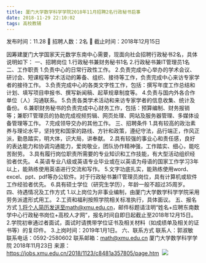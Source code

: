 ```yaml
---
title: 厦门大学数学科学学院2018年11月招聘2名行政秘书启事
date: 2018-11-29 22:10:02
tags: 高校教辅
---
```

发布时间：11.28   🌟   招聘人数：2名   🌈   截止时间：2018年12月15日
<!-- more -->
因筹建厦门大学国家天元数学东南中心需要，现面向社会招聘行政秘书2名，具体说明如下：
一、招聘岗位
1.行政秘书兼财务秘书1名
2.行政秘书兼IT管理员1名
二、工作职责
1.负责中心的日常行政性工作。
2.负责完成中心举办的学术会议、研讨会、短课程等学术活动的筹备、组织、接待等工作，负责完成中心来访专家学者的接待工作。
3.负责完成中心的各类文字性工作，包括：撰写年度工作总结和计划、填写项目申报书、撰写新闻稿、起草规章制度等。
4.负责与国内外各合作单位（人）沟通联系。
5.负责各类学术活动和来访专家学者的信息收集、统计及备份。
6.兼职财务秘书的负责完成中心财务工作，包括：预算编制、财务报销等；兼职IT管理员的协助完成视频剪辑、网页处理、网站及服务器管理、多媒体设备管理等工作。
7.完成领导交办的其他工作。
三、招聘条件
1.具有较高的政治素养与理论水平，坚持党和国家的路线、方针和政策，遵纪守法，品行端正，作风正派，勤恳踏实，明大体，识大局，讲奉献。
2.具有较强的事业心和责任感，良好的表达能力和协调沟通能力，爱岗敬业，团队协作精神强，工作踏实、细心，能吃苦耐劳。
3.具有履行岗位职责所需要的专业知识和工作技能，有大型活动组织经验者优先。
4.英语专业八级或英语专业毕业或在以英语为母语的国家工作学习3年以上，能熟练使用英语进行交流和写作。
5.文字功底扎实，能熟练使用word、excel、ppt、pdf等办公软件。对于行政秘书兼IT管理员岗位，具有计算机或软件工作经验者优先。
6.具有硕士学位（研究生学历），年龄一般不超过35周岁。
四、待遇情况及工作方式
1.以上岗位为非事业编制，由厦门大学数学科学学院采用劳务派遣形式用工。
2.工资和福利按照学院相关标准执行，具体面议。
五、报名方式
1.将个人简历发送至math@xmu.edu.cn，邮件标题请注明“姓名+应聘东南数学中心行政秘书岗位+高校人才网”，报名时间自即日起截止至2018年12月15日。
2.学院初审通过者面试，面试时请携带学位证书及相关材料（如成绩单及相关的证书等）的复印件。
3.上岗时间：2019年1月1日。
六、联系方式
联系人：郭淑敏
联系电话：0592-2580602
联系邮箱：math@xmu.edu.cn
厦门大学数学科学学院
2018年11月23日
来源：
https://jobs.xmu.edu.cn/2018/1123/c8481a357805/page.htm
 ![](https://cdn.weiweiblog.cn/20181015134814.png)